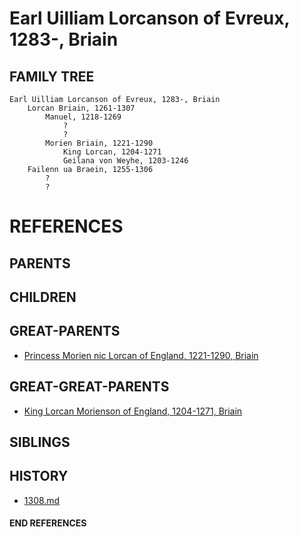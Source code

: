 # Earl Uilliam Lorcanson of Evreux, 1283-, Briain

## FAMILY TREE
```
Earl Uilliam Lorcanson of Evreux, 1283-, Briain
    Lorcan Briain, 1261-1307
        Manuel, 1218-1269
            ?
            ?
        Morien Briain, 1221-1290
            King Lorcan, 1204-1271
            Geilana von Weyhe, 1203-1246
    Failenn ua Braein, 1255-1306
        ?
        ?
```


# REFERENCES

## PARENTS 

## CHILDREN 

## GREAT-PARENTS 
* [Princess Morien nic Lorcan of England, 1221-1290, Briain](morien_nic_lorcan_1221.md)

## GREAT-GREAT-PARENTS 
* [King Lorcan Morienson of England, 1204-1271, Briain](lorcan_morienson_1204.md)
## SIBLINGS

 
## HISTORY
* [1308.md](../h/1309.md)

#### END REFERENCES
